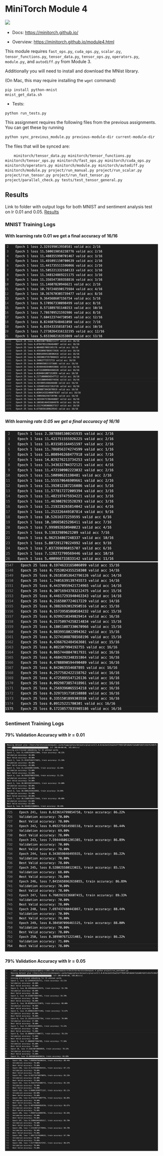 # MiniTorch Module 4

<img src="https://minitorch.github.io/minitorch.svg" width="50%">

* Docs: https://minitorch.github.io/

* Overview: https://minitorch.github.io/module4.html

This module requires `fast_ops.py`, `cuda_ops.py`, `scalar.py`, `tensor_functions.py`, `tensor_data.py`, `tensor_ops.py`, `operators.py`, `module.py`, and `autodiff.py` from Module 3.


Additionally you will need to install and download the MNist library.

(On Mac, this may require installing the `wget` command)

```
pip install python-mnist
mnist_get_data.sh
```


* Tests:

```
python run_tests.py
```

This assignment requires the following files from the previous assignments. You can get these by running

```bash
python sync_previous_module.py previous-module-dir current-module-dir
```

The files that will be synced are:

        minitorch/tensor_data.py minitorch/tensor_functions.py minitorch/tensor_ops.py minitorch/fast_ops.py minitorch/cuda_ops.py minitorch/operators.py minitorch/module.py minitorch/autodiff.py minitorch/module.py project/run_manual.py project/run_scalar.py project/run_tensor.py project/run_fast_tensor.py project/parallel_check.py tests/test_tensor_general.py


## Results
Link to folder with output logs for both MNIST and sentiment analysis test on lr 0.01 and 0.05.
[Results](https://github.com/Cornell-Tech-ML/mle-module-4-93c3173d-HarshiniDonepudi/tree/master/project/output_logs)


### MNIST Training Logs

#### With learning rate 0.01 we get a final accuracy of 16/16
<img src="project/output_logs/mnist_0.01.1.png">


<img src="project/output_logs/mnist_0.01_25.png">

##### With learning rate 0.05 we get a final accuracy of 16/16
<img src="project/output_logs/mnist_0.05_1.png">


<img src="project/output_logs/mnist_0.05_25.png">

### Sentiment Training Logs


#### 79% Validation Accuracy with lr = 0.01

<img src="project/output_logs/sentiment_0.01_start.png">


<img src="project/output_logs/sentiment_0.01_end.png">


#### 79% Validation Accuracy with lr = 0.05
<img src="project/output_logs/sentiment_0.05_start.png">


<img src="project/output_logs/sentiment_0.05_end.png">
